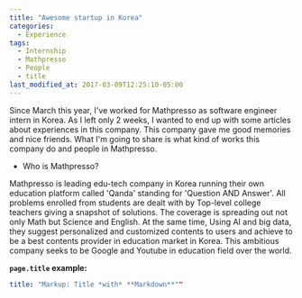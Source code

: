```yaml
---
title: "Awesome startup in Korea"
categories:
  - Experience
tags:
  - Internship
  - Mathpresso
  - People
  - title
last_modified_at: 2017-03-09T12:25:10-05:00
---
```


Since March this year, I've worked for Mathpresso as software engineer intern in Korea. As I left only 2 weeks,
I wanted to end up with some articles about experiences in this company. This company gave me good memories and 
nice friends. What I'm going to share is what kind of works this company do and people in Mathpresso.


* Who is Mathpresso?

Mathpresso is leading edu-tech company in Korea running their own education platform called 'Qanda' standing for 'Question 
AND Answer'. All problems enrolled from students are dealt with by Top-level college teachers giving a snapshot of 
solutions. The coverage is spreading out not only Math but Science and English. At the same time, 
Using AI and big data, they suggest personalized and customized contents to users and 
achieve to be a best contents provider in education market in Korea. This ambitious company seeks to be Google
and Youtube in education field over the world.



**`page.title` example:**

```yaml
title: "Markup: Title *with* **Markdown**""
```
